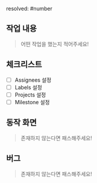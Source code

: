resolved: #number

## 작업 내용

> 어떤 작업을 했는지 적어주세요!

## 체크리스트
- [ ] Assignees 설정
- [ ] Labels 설정
- [ ] Projects 설정
- [ ] Milestone 설정

## 동작 화면

> 존재하지 않는다면 패스해주세요!

## 버그

> 존재하지 않는다면 패스해주세요!